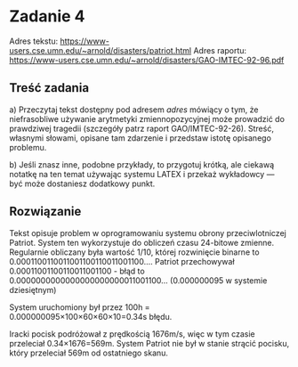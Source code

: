 # Zadanie 4

Adres tekstu: https://www-users.cse.umn.edu/~arnold/disasters/patriot.html
Adres raportu: https://www-users.cse.umn.edu/~arnold/disasters/GAO-IMTEC-92-96.pdf

## Treść zadania

a)
Przeczytaj tekst dostępny pod adresem *adres* mówiący o tym, że niefrasobliwe używanie arytmetyki zmiennopozycyjnej może prowadzić do prawdziwej tragedii (szczegóły patrz raport GAO/IMTEC-92-26). Streść, własnymi słowami, opisane tam zdarzenie i przedstaw istotę opisanego problemu.

b)
Jeśli znasz inne, podobne przykłady, to przygotuj krótką, ale ciekawą notatkę na ten temat używając systemu LATEX i przekaż wykładowcy — być może dostaniesz dodatkowy punkt.


## Rozwiązanie
Tekst opisuje problem w oprogramowaniu systemu obrony przeciwlotniczej Patriot. System ten wykorzystuje do obliczeń czasu 24-bitowe zmienne. Regularnie obliczany była wartość 1/10, której rozwinięcie binarne to 0.0001100110011001100110011001100....
Patriot przechowywał 0.00011001100110011001100 - błąd to 0.0000000000000000000000011001100... (0.000000095 w systemie dziesiętnym)

System uruchomiony był przez 100h = 0.000000095×100×60×60×10=0.34s błędu.

Iracki pocisk podróżował z prędkością 1676m/s, więc w tym czasie przeleciał 0.34×1676=569m. System Patriot nie był w stanie strącić pocisku, który przeleciał 569m od ostatniego skanu.